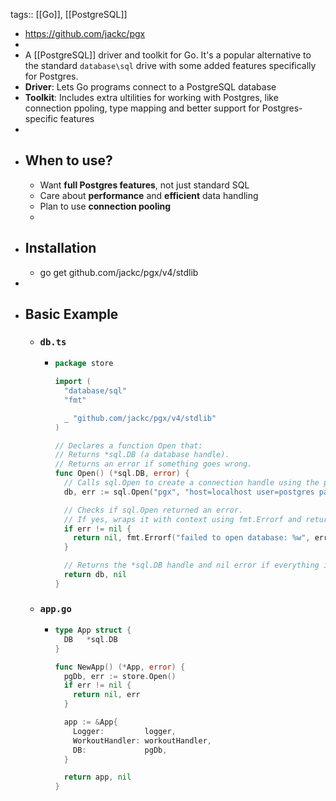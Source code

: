 tags:: [[Go]], [[PostgreSQL]]

- https://github.com/jackc/pgx
-
- A [[PostgreSQL]] driver and toolkit for Go. It's a popular alternative to the standard `database\sql` drive with some added features specifically for Postgres.
- **Driver**: Lets Go programs connect to a PostgreSQL database
- **Toolkit**: Includes extra ultilities for working with Postgres, like connection ppoling, type mapping and better support for Postgres-specific features
-
- ## When to use?
	- Want **full Postgres features**, not just standard SQL
	- Care about **performance** and **efficient** data handling
	- Plan to use **connection pooling**
	-
- ## Installation
	- go get github.com/jackc/pgx/v4/stdlib
-
- ## Basic Example
	- ### `db.ts`
		- ```go
		  package store
		  
		  import (
		    "database/sql"
		    "fmt"
		  
		    _ "github.com/jackc/pgx/v4/stdlib"
		  )
		  
		  // Declares a function Open that:
		  // Returns *sql.DB (a database handle).
		  // Returns an error if something goes wrong.
		  func Open() (*sql.DB, error) {
		    // Calls sql.Open to create a connection handle using the pgx driver.
		    db, err := sql.Open("pgx", "host=localhost user=postgres password=postgres dbname=postgres port=5432 sslmode=disable")
		  
		    // Checks if sql.Open returned an error.
		    // If yes, wraps it with context using fmt.Errorf and returns it.
		    if err != nil {
		      return nil, fmt.Errorf("failed to open database: %w", err)
		    }
		  
		    // Returns the *sql.DB handle and nil error if everything is fine
		    return db, nil
		  }
		  
		  ```
	- ### `app.go`
		- ```go
		  type App struct {
		    DB   *sql.DB
		  }
		  
		  func NewApp() (*App, error) {
		    pgDb, err := store.Open()
		    if err != nil {
		      return nil, err
		    }
		  
		    app := &App{
		      Logger:         logger,
		      WorkoutHandler: workoutHandler,
		      DB:             pgDb,
		    }
		  
		    return app, nil
		  }
		  ```